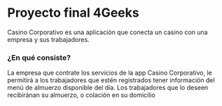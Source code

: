 # Proyecto final 4Geeks

Casino Corporativo es una aplicación que conecta un casino con una empresa y sus trabajadores.

### ¿En qué consiste?

La empresa que contrate los servicios de la app Casino Corporativo, le permitirá a los trabajadores que estén
registrados tener información del menú de almuerzo disponible del día.
Los trabajadores que lo deseen recibiránan su almuerzo, o colación en su domicilio
